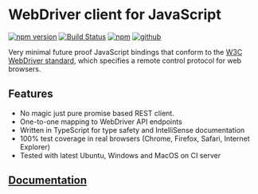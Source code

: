 # WebDriver client for JavaScript

[![npm version](https://badge.fury.io/js/w3c-webdriver.svg)](https://badge.fury.io/js/w3c-webdriver)
[![Build Status](https://github.com/w3c-webdriver/w3c-webdriver/workflows/Build/badge.svg)](https://github.com/w3c-webdriver/w3c-webdriver/actions?query=workflow%3ABuild+branch%3Amaster)
[![npm](https://img.shields.io/npm/dw/w3c-webdriver)](https://www.npmjs.com/package/w3c-webdriver)
[![github](https://img.shields.io/badge/PRs-welcome-blue.svg)](https://github.com/w3c-webdriver/w3c-webdriver)

Very minimal future proof JavaScript bindings
that conform to the [W3C WebDriver standard](https://www.w3.org/TR/webdriver),
which specifies a remote control protocol for web browsers.

## Features

- No magic just pure promise based REST client.
- One-to-one mapping to WebDriver API endpoints
- Written in TypeScript for type safety and IntelliSense documentation
- 100% test coverage in real browsers (Chrome, Firefox, Safari, Internet Explorer)
- Tested with latest Ubuntu, Windows and MacOS on CI server

## [Documentation](https://mucsi96.gitbook.io/w3c-webdriver)
